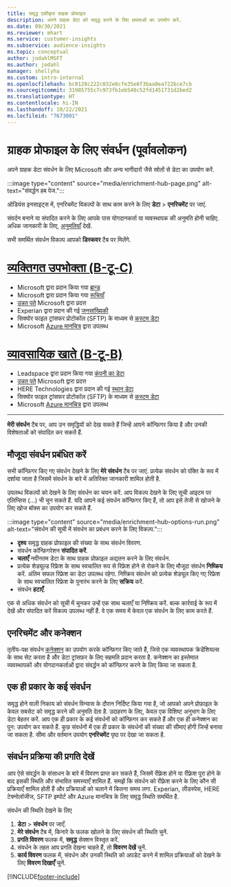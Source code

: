 ```yaml
---
title: समृद्ध एकीकृत ग्राहक प्रोफाइल
description: अपने ग्राहक डेटा को समृद्ध करने के लिए क्षमताओं का उपयोग करें.
ms.date: 09/30/2021
ms.reviewer: mhart
ms.service: customer-insights
ms.subservice: audience-insights
ms.topic: conceptual
author: jodahlMSFT
ms.author: jodahl
manager: shellyha
ms.custom: intro-internal
ms.openlocfilehash: bc0128c222c032e8cfe35e6f3baa0ea722bce7cb
ms.sourcegitcommit: 31985755c7c973fb1eb540c52fd1451731d2bed2
ms.translationtype: HT
ms.contentlocale: hi-IN
ms.lasthandoff: 10/22/2021
ms.locfileid: "7673001"
---
```

# <a name="enrichment-for-customer-profiles-preview"></a>ग्राहक प्रोफाइल के लिए संवर्धन (पूर्वावलोकन)

अपने ग्राहक डेटा संवर्धन के लिए Microsoft और अन्य भागीदारों जैसे स्रोतों से डेटा का उपयोग करें.

:::image type="content" source="media/enrichment-hub-page.png" alt-text="संवर्द्धन हब पेज.":::

ऑडियंस इनसाइट्स में, एनरिचमेंट विकल्पों के साथ काम करने के लिए **डेटा** > **एनरिचमेंट** पर जाएं.  

संवर्दन बनाने या संपादित करने के लिए आपके पास योगदानकर्ता या व्यवस्थापक की अनुमति होनी चाहिए. अधिक जानकारी के लिए, [अनुमतियाँ](permissions.md) देखें.

सभी समर्थित संवर्धन विकल्प आपको **डिस्कवर** टैब पर मिलेंगे.

# <a name="individual-consumers-b-to-c"></a>[व्यक्तिगत उपभोक्ता (B-टू-C)](#tab/b2c)

- Microsoft द्वारा प्रदान किया गया [ब्रान्ड](enrichment-microsoft.md)
- Microsoft द्वारा प्रदान किया गया [रूचियाँ](enrichment-microsoft.md)
- [उन्नत पते](enrichment-enhanced-addresses.md) Microsoft द्वारा प्रदत्त 
- Experian द्वारा प्रदान की गई [जनसांख्यिकी](enrichment-experian.md)
- सिक्योर फाइल ट्रांसफर प्रोटोकॉल (SFTP) के माध्यम से [कस्टम डेटा](enrichment-SFTP-custom-import.md) 
- Microsoft [Azure मानचित्र](enrichment-azure-maps.md) द्वारा उपलब्ध

# <a name="business-accounts-b-to-b"></a>[व्यावसायिक खाते (B-टू-B)](#tab/b2b)

- Leadspace द्वारा प्रदान किया गया [कंपनी का डेटा](enrichment-leadspace.md)
- [उन्नत पते](enrichment-enhanced-addresses.md) Microsoft द्वारा प्रदत्त 
- HERE Technologies द्वारा प्रदान की गई [स्थान डेटा](enrichment-here.md) 
- सिक्योर फाइल ट्रांसफर प्रोटोकॉल (SFTP) के माध्यम से [कस्टम डेटा](enrichment-SFTP-custom-import.md) 
- Microsoft [Azure मानचित्र](enrichment-azure-maps.md) द्वारा उपलब्ध

---

**मेरी संवर्धन** टैब पर, आप उन समृद्धियों को देख सकते हैं जिन्हें आपने कॉन्फ़िगर किया है और उनकी विशेषताओं को संपादित कर सकतें हैं.

## <a name="manage-existing-enrichments"></a>मौजूदा संवर्धन प्रबंधित करें

सभी कॉन्फ़िगर किए गए संवर्धन देखने के लिए **मेरे संवर्धन** टैब पर जाएं. प्रत्येक संवर्धन को पंक्ति के रूप में दर्शाया जाता है जिसमें संवर्धन के बारे में अतिरिक्त जानकारी शामिल होती है.

उपलब्ध विकल्पों को देखने के लिए संवर्धन का चयन करें. आप विकल्प देखने के लिए सूची आइटम पर एलिप्सिस (...) भी चुन सकते हैं. यदि आपने कई संवर्धन कॉन्फ़िगर किए हैं, तो आप इसे तेजी से खोजने के लिए खोज बॉक्स का उपयोग कर सकते हैं.

:::image type="content" source="media/enrichment-hub-options-run.png" alt-text="संवर्धन की सूची में संवर्धन का प्रबंधन करने के लिए विकल्प.":::

- **दृश्य** समृद्ध ग्राहक प्रोफाइल की संख्या के साथ संवर्धन विवरण.
- संवर्धन कॉन्फ़िगरेशन **संपादित करें**.
- **चलाएँ** नवीनतम डेटा के साथ ग्राहक प्रोफ़ाइल अद्यतन करने के लिए संवर्धन.
- प्रत्येक शेड्यूल्ड रिफ्रेश के साथ स्वचालित रूप से रिफ्रेश होने से रोकने के लिए मौजूदा संवर्धन **निष्क्रिय** करें. अंतिम सफल रिफ्रेश का डेटा उपलब्ध रहेगा. निष्क्रिय संवर्धन को प्रत्येक शेड्यूल किए गए रिफ्रेश के साथ स्वचालित रिफ्रेश के पुनारंभ करने के लिए **सक्रिय** करें.
- संवर्धन **हटाएँ**.

एक से अधिक संवर्धन को सूची में चुनकर उन्हें एक साथ चलाएँ या निष्क्रिय करें. बल्क कार्रवाई के रूप में देखें और संपादित करें विकल्प उपलब्ध नहीं हैं. वे एक समय में केवल एक संवर्धन के लिए काम करते हैं.

## <a name="enrichments-and-connections"></a>एनरिचमेंट और कनेक्शन

तृतीय-पक्ष संवर्धन [कनेक्शन](connections.md) का उपयोग करके कॉन्फ़िगर किए जाते हैं, जिसे एक व्यवस्थापक क्रेडेंशियल्स के साथ सेट करता है और डेटा ट्रांसफ़र के लिए सहमति प्रदान करता है. कनेक्शन का इस्तेमाल व्यवस्थापकों और योगदानकर्ताओं द्वारा संवर्द्धन को कॉन्फ़िगर करने के लिए किया जा सकता है.  

## <a name="multiple-enrichments-of-the-same-type"></a>एक ही प्रकार के कई संवर्धन

समृद्ध होने वाली निकाय को संवर्धन विन्यास के दौरान निर्दिष्ट किया गया है, जो आपको अपने प्रोफ़ाइल के केवल सबसेट को समृद्ध करने की अनुमति देता है. उदाहरण के लिए, केवल एक विशिष्ट अनुभाग के लिए डेटा बेहतर करें. आप एक ही प्रकार के कई संवर्धनों को कॉन्फ़िगर कर सकते हैं और एक ही कनेक्शन का पुन: उपयोग कर सकते हैं. कुछ संवर्धनों में एक ही प्रकार के संवर्धनों की संख्या की सीमाएं होंगी जिन्हें बनाया जा सकता है. सीमा और वर्तमान उपयोग **एनरिचमेंट** पृष्ठ पर देखा जा सकता है.

## <a name="see-the-progress-of-the-enrichment-process"></a>संवर्धन प्रक्रिया की प्रगति देखें

आप ऐसे संवर्द्धन के संसाधन के बारे में विवरण प्राप्त कर सकते हैं, जिसमें रीफ़्रेश होने या रीफ़्रेश पूरा होने के बाद इसकी स्थिति और संभावित समस्याएँ शामिल हैं. समझें कि संवर्धन को रीफ़्रेश करने के लिए कौन सी प्रक्रियाएँ शामिल होती हैं और प्रक्रियाओं को चलाने में कितना समय लगा. Experian, लीडस्पेस, HERE टेक्नोलॉजीज, SFTP इम्पोर्ट और Azure मानचित्र के लिए समृद्ध स्थिति समर्थित है.

संवर्धन की स्थिति देखने के लिए

1. **डेटा** > **संवर्धन** पर जाएँ. 
1. **मेरे संवर्धन** टैब में, किनारे के फलक खोलने के लिए संवर्धन की स्थिति चुनें. 
1. **प्रगति विवरण** फलक में, **समृद्ध** सेक्शन विस्तृत करें. 
1. संवर्धन के तहत आप प्रगति देखना चाहते हैं, तो **विवरण देखें** चुनें. 
1. **कार्य विवरण** फलक में, संवर्धन और उनकी स्थिति को अपडेट करने में शामिल प्रक्रियाओं को देखने के लिए **विवरण दिखाएँ** चुनें. 

[!INCLUDE[footer-include](../includes/footer-banner.md)]
